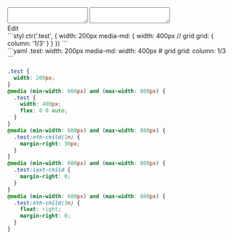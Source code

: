 <div data-size="550" class="code-cont" data-example="grid">
    <div class="code">
        <div class="code-wrap">
            <textarea id="stylus"></textarea>
            <textarea id="css"></textarea>
            <div class="edit-code">
                <span>Edit</span>
            </div>
        </div>
    </div>
</div>


<div data-size="550" data-examples="stylus"></div>
```styl
ctr('.test', {
  width: 200px
  media-md: {
    width: 400px
    // grid
    grid: {
      column: '1/3'
    }
  }
})
```

<div data-size="550" data-examples="yaml"></div>
```yaml
.test:
  width: 200px
  media-md:
    width: 400px
    # grid
    grid:
      column: 1/3
```

```css
.test {
  width: 200px;
}
@media (min-width: 600px) and (max-width: 800px) {
  .test {
    width: 400px;
    flex: 0 0 auto;
  }
}
@media (min-width: 600px) and (max-width: 800px) {
  .test:nth-child(1n) {
    margin-right: 30px;
  }
}
@media (min-width: 600px) and (max-width: 800px) {
  .test:last-child {
    margin-right: 0;
  }
}
@media (min-width: 600px) and (max-width: 800px) {
  .test:nth-child(3n) {
    float: right;
    margin-right: 0;
  }
}
```
<div class="cf"></div>
